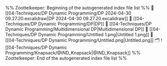 %% Zoottelkeeper: Beginning of the autogenerated index file list  %%
📄 [[04-Techniques/DP Dynamic Programming/DP 2024-04-30 09.27.20.excalidraw|DP 2024-04-30 09.27.20.excalidraw]]
📄 [[04-Techniques/DP Dynamic Programming/DP|DP]]
📄 [[04-Techniques/DP Dynamic Programming/Multidimensional DP|Multidimensional DP]]
📄 [[04-Techniques/DP Dynamic Programming/Untitled 1.png|Untitled 1.png]]
📄 [[04-Techniques/DP Dynamic Programming/Untitled.png|Untitled.png]]
🗂️ ![[04-Techniques/DP Dynamic Programming/Knapsack/@IND_Knapsack|@IND_Knapsack]]
%% Zoottelkeeper: End of the autogenerated index file list  %%
